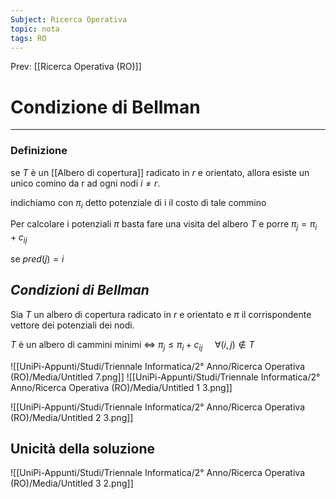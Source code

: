 ```yaml
---
Subject: Ricerca Operativa
topic: nota
tags: RO
---
```


Prev: [[Ricerca Operativa (RO)]]

# Condizione di Bellman
---

### Definizione

se $T$ è un [[Albero di copertura]] radicato in $r$ e orientato, allora esiste un unico comino da r ad ogni nodi $i \not=r$.

indichiamo con $\pi_i$ detto potenziale di i il costo di tale commino

Per calcolare i potenziali $\pi$ basta fare una visita del albero $T$ e porre $\pi_j = \pi_i +c_{ij}$

se $pred(j)=i$

## *Condizioni di Bellman*

Sia $T$ un albero di copertura radicato in $r$ e orientato e $\pi$ il corrispondente vettore dei potenziali dei nodi.

$T$ è un albero di cammini minimi $\iff$ $\pi_j \leq \pi_i +c_{ij} \ \ \ \ \ \forall(i,j) \not\in T$

![[UniPi-Appunti/Studi/Triennale Informatica/2° Anno/Ricerca Operativa (RO)/Media/Untitled 7.png]]
![[UniPi-Appunti/Studi/Triennale Informatica/2° Anno/Ricerca Operativa (RO)/Media/Untitled 1 3.png]]

![[UniPi-Appunti/Studi/Triennale Informatica/2° Anno/Ricerca Operativa (RO)/Media/Untitled 2 3.png]]

## Unicità della soluzione

![[UniPi-Appunti/Studi/Triennale Informatica/2° Anno/Ricerca Operativa (RO)/Media/Untitled 3 2.png]]
